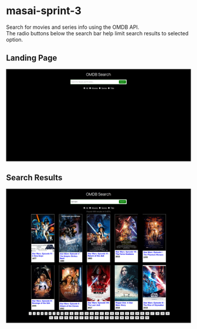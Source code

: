 # masai-sprint-3
Search for movies and series info using the OMDB API.  
The radio buttons below the search bar help limit search results to selected option.
## Landing Page 
![](screenshots/landing_page.png)
## Search Results
![](screenshots/search_results.png)
